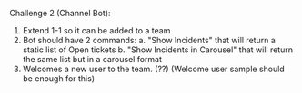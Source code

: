 
Challenge 2 (Channel Bot):
1. Extend 1-1 so it can be added to a team
2. Bot should have 2 commands: 
a. "Show Incidents" that will return a static list of Open tickets
b. "Show Incidents in Carousel" that will return the same list but in a carousel format
3. Welcomes a new user to the team. (??)
(Welcome user sample should be enough for this)
